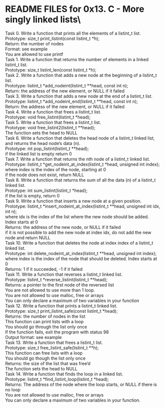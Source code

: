 # README FILES for 0x13. C - More singly linked lists\
Task 0. Write a function that prints all the elements of a listint_t list.\
Prototype: size_t print_listint(const listint_t *h);\
Return: the number of nodes\
Format: see example\
You are allowed to use printf\
Task 1. Write a function that returns the number of elements in a linked listint_t list.\
Prototype: size_t listint_len(const listint_t *h);\
Task 2. Write a function that adds a new node at the beginning of a listint_t list.\
Prototype: listint_t *add_nodeint(listint_t **head, const int n);\
Return: the address of the new element, or NULL if it failed\
Task 3. Write a function that adds a new node at the end of a listint_t list.\
Prototype: listint_t *add_nodeint_end(listint_t **head, const int n);\
Return: the address of the new element, or NULL if it failed\
Task 4. Write a function that frees a listint_t list.\
Prototype: void free_listint(listint_t *head);\
Task 5. Write a function that frees a listint_t list.\
Prototype: void free_listint2(listint_t **head);\
The function sets the head to NULL\
Task 6. Write a function that deletes the head node of a listint_t linked list, and returns the head node’s data (n).\
Prototype: int pop_listint(listint_t **head);\
if the linked list is empty return 0\
Task 7. Write a function that returns the nth node of a listint_t linked list.\
Prototype: listint_t *get_nodeint_at_index(listint_t *head, unsigned int index);\
where index is the index of the node, starting at 0\
if the node does not exist, return NULL\
Task 8. Write a function that returns the sum of all the data (n) of a listint_t linked list.\
Prototype: int sum_listint(listint_t *head);\
if the list is empty, return 0\
Task 9. Write a function that inserts a new node at a given position.\
Prototype: listint_t *insert_nodeint_at_index(listint_t **head, unsigned int idx, int n);\
where idx is the index of the list where the new node should be added. Index starts at 0\
Returns: the address of the new node, or NULL if it failed\
if it is not possible to add the new node at index idx, do not add the new node and return NULL\
Task 10. Write a function that deletes the node at index index of a listint_t linked list.\
Prototype: int delete_nodeint_at_index(listint_t **head, unsigned int index);\
where index is the index of the node that should be deleted. Index starts at 0\
Returns: 1 if it succeeded, -1 if it failed\
Task 11. Write a function that reverses a listint_t linked list.\
Prototype: listint_t *reverse_listint(listint_t **head);\
Returns: a pointer to the first node of the reversed list\
You are not allowed to use more than 1 loop.\
You are not allowed to use malloc, free or arrays\
You can only declare a maximum of two variables in your function\
Task 12. Write a function that prints a listint_t linked list.\
Prototype: size_t print_listint_safe(const listint_t *head);\
Returns: the number of nodes in the list\
This function can print lists with a loop\
You should go through the list only once\
If the function fails, exit the program with status 98\
Output format: see example\
Task 13. Write a function that frees a listint_t list.\
Prototype: size_t free_listint_safe(listint_t **h);\
This function can free lists with a loop\
You should go though the list only once\
Returns: the size of the list that was free’d\
The function sets the head to NULL\
Task 14. Write a function that finds the loop in a linked list.\
Prototype: listint_t *find_listint_loop(listint_t *head);\
Returns: The address of the node where the loop starts, or NULL if there is no loop\
You are not allowed to use malloc, free or arrays\
You can only declare a maximum of two variables in your function.
